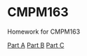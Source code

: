 # CMPM163
Homework for CMPM163

[Part A](Homework1/Homework1A.html)
[Part B](Homework1/Homework1B.html)
[Part C](Homework1/Homework1C.html)
